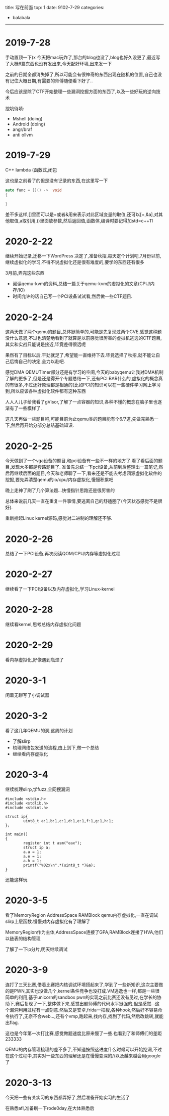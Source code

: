 title: 写在前面
top: 1
date: 9102-7-29
categories:
- balabala
---

# 2019-7-28

手动置顶一下(x
今天把mac玩炸了,那台的blog也没了,blog也好久没更了,最近写了大概6篇东西也没有发出来,今天配好环境,出来发一下

之前的日期全都消失掉了,所以可能会有很神奇的东西出现在随机的位置,自己也没有记住大概日期,有需要的师傅随便看下好了..


今后应该是除了CTF开始整理一些漏洞挖掘方面的东西了,以及一些好玩的逆向技术

挖坑待填:

- Mshell (doing)
- Android (doing)
- angr/braf
- anti ollvm

# 2019-7-29

C++ lambda (函数式,闭包

这也是之前看了的但是没有记录的东西,在这里写一下

```c++
auto func = []() ->  void
{

}
```

差不多这样,\[\]里面可以是=或者&用来表示对此区域变量的取值,还可以\[=,&a\],对其他取值,a取引用,()里面放参数,然后返回值,函数体,编译时要记得加std=c++11

# 2020-2-22

继续开始记录,迁移一下WordPress
决定了,准备秋招,每天定个计划吧,7月份以前,继续虚拟化的学习,不得不说虚拟化还是很有难度的,要学的东西还有很多

3月前,弄完这些东西

- 阅读qemu-kvm的资料,总结一篇关于qemu-kvm的虚拟化的文章(CPU/内存/IO)
- 时间允许的话自己写一个PCI设备试试看,然后做一些CTF题目.

# 2020-2-24

这两天做了两个qemu的题目,总体挺简单的,可能是先复现过两个CVE,感觉这种题没什么意思,不过也清楚地看到了就算是以前感觉很厉害的虚拟机逃逸的CTF题目,其实和实战只能说是接近,毕竟差得很远呢

果然有了目标以后,干劲就足了,希望能一直维持下去.毕竟选择了秋招,就不能让自己后悔自己的决定,全力以赴吧.

感觉DMA QEMUTimer部分还是有学习的空间,今天的babyqemu让我对DMA机制了解的更多了,但是还是得开个专题总结一下,还有PCI BAR什么的,虚拟化的概念真的有很多,不过还好原理都是相通的(比如PCI的知识可以在一些硬件学习网上学习到,所以应该各种虚拟化软件都有这种东西

人人人儿子给我看了gVisor,了解了一点容器的知识,各种不懂的概念在脑子里也逐渐有了一些模样了.

这几天再做一些题目吧,可能目前为止qemu类的题目能有个6/7道,先做完熟悉一下,然后再开始分部分总结基础知识.

# 2020-2-25

今天做到了一个vga设备的题目,和pci设备有一些不一样的地方了.看了看后面的题目,发现大多都是套路题目了.
准备先总结一下pci设备,从前到后整理出一篇笔记,然后再继续后面的题目,今天和老师聊了一下,看来还是不能去考虑闭源虚拟化软件的挖掘,要先弄清楚qemu的io/cpu/内存虚拟化,慢慢积累吧

晚上走神了刷了几个算法题...快慢指针思路还是很厉害的

总体来说前几天一直在重复一件事情,要逃离自己的舒适圈了(今天状态感觉不是很好).

重新拾起Linux kernel源码,感觉对二进制的理解还不够.

# 2020-2-26

总结了一下PCI设备,再次阅读QOM/CPU/内存等虚拟化过程

# 2020-2-27

继续看了一下PCI设备以及内存虚拟化,学习Linux-kernel

# 2020-2-28

继续看kernel,思考总结内存虚拟化问题

# 2020-2-29

看内存虚拟化,好像遇到瓶颈了

# 2020-3-1

闲着无聊写了小调试器

# 2020-3-2

看了这几年QEMU的洞,这周的计划

- 了解slirp
- 梳理网络包发送的流程,由上到下,做一个总结
- 继续看内存虚拟化

# 2020-3-4

继续梳理slirp,学fuzz,全网搜漏洞

```
#include <stdio.h>
#include <stdlib.h>
#include <stdint.h>

struct ip{
        uint8_t a:1,b:1,c:1,d:1,e:1,f:1,g:1,h:1;
};

int main()
{
		register int t asm("eax");
        struct ip a;
        a.a = 1;
        a.e = 1;
        a.h = 1;
        printf("%02x\n",*(uint8_t *)&a);
}
```

还能这样玩

# 2020-3-5

看了MemoryRegion AddressSpace RAMBlock qemu内存虚拟化,一直在调试slirp上层函数.慢慢对内存虚拟化有了理解了

MemoryRegion作为主体,AddressSpace连接了GPA,RAMBlock连接了HVA,他们以链表的结构管理

了解了一下ip分片,明天继续调试

# 2020-3-9

连打了三天比赛,借着比赛把内核调试环境搭起来了,学到了一些新知识,这次主要做的是PWN,其实也没做几个,kernel条件竞争也没打成.VM逃逸也一样,都是一些很简单的利用,基于unicorn的sandbox pwn的实现之前比赛还没有见过,在学长的协助下,赛后复现了一下,整体做下来,感觉出题师傅的代码水平挺强的,但是感觉...这个漏洞利用过程有一点刻意.然后又是安卓,frida一把梭,各种hook,然后好不容易命令执行了,无奈不会web...,还有个vmp,跑起来,找内存,找到了代码,然后改跳转,就能出flag.

这也是今年第一次打比赛,感觉做题速度比原来慢了一些.也看到了和师傅们的差距233333

QEMU的内存管理梳理的差不多了,不知道按照这进度什么时候可以开始挖洞,不过在这个过程中,其实对一些东西的理解还是在慢慢变深的//以及越来越会用google了



# 2020-3-13

今天把一些有关实习的东西都弄好了,然后准备开始实习的生活了

在熟悉afl,准备刷一下rode0day,在大体熟悉后